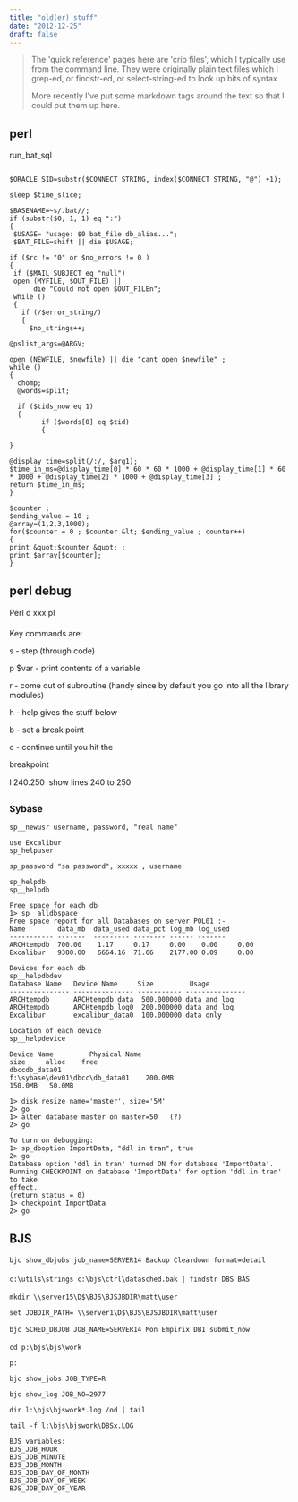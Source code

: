 ```yaml
---
title: "old(er) stuff"
date: "2012-12-25"
draft: false
---
```

> The 'quick reference' pages here are 'crib files', which I typically use from the command line. They were originally plain text files which I grep-ed, or findstr-ed, or select-string-ed to look up bits of syntax
>
> More recently I've put some markdown tags around the text so that I could put them up here.


## perl
run_bat_sql
````

$ORACLE_SID=substr($CONNECT_STRING, index($CONNECT_STRING, "@") +1);

sleep $time_slice;

$BASENAME=~s/.bat//;
if (substr($0, 1, 1) eq ":")
{
 $USAGE= "usage: $0 bat_file db_alias...";
 $BAT_FILE=shift || die $USAGE;

if ($rc != "0" or $no_errors != 0 )
{
 if ($MAIL_SUBJECT eq "null")
 open (MYFILE, $OUT_FILE) ||
      die "Could not open $OUT_FILEn";
 while ()
 {
   if (/$error_string/)
   {
     $no_strings++;

@pslist_args=@ARGV;

open (NEWFILE, $newfile) || die "cant open $newfile" ;
while ()
{
  chomp;
  @words=split;

  if ($tids_now eq 1)
  {
        if ($words[0] eq $tid)
        {

}

@display_time=split(/:/, $arg1);
$time_in_ms=@display_time[0] * 60 * 60 * 1000 + @display_time[1] * 60 * 1000 + @display_time[2] * 1000 + @display_time[3] ;
return $time_in_ms;
}

$counter ;
$ending_value = 10 ;
@array=(1,2,3,1000);
for($counter = 0 ; $counter &lt; $ending_value ; counter++)
{
print &quot;$counter &quot; ;
print $array[$counter];
}
````
## perl debug
Perl d xxx.pl

Key commands are:

s - step (through code)

p $var - print contents of a variable

r - come out of subroutine (handy
since by default you go into all the library modules)

h - help gives the stuff below

b - set a break point

c - continue until you hit the

breakpoint

l 240.250  show lines 240 to 250

### Sybase
````
sp__newusr username, password, "real name"

use Excalibur
sp_helpuser

sp_password "sa password", xxxxx , username

sp_helpdb
sp__helpdb

Free space for each db
1> sp__alldbspace
Free space report for all Databases on server POL01 :-
Name        data_mb  data_used data_pct log_mb log_used
----------- -------  --------- -------- ------ -------
ARCHtempdb  700.00    1.17     0.17     0.00    0.00     0.00
Excalibur   9300.00   6664.16  71.66    2177.00 0.09     0.00

Devices for each db
sp__helpdbdev
Database Name   Device Name     Size         Usage
--------------- --------------- ----------- ---------------
ARCHtempdb      ARCHtempdb_data  500.000000 data and log
ARCHtempdb      ARCHtempdb_log0  200.000000 data and log
Excalibur       excalibur_data0  100.000000 data only

Location of each device
sp__helpdevice

Device Name         Physical Name
size     alloc    free
dbccdb_data01
f:\sybase\dev01\dbcc\db_data01    200.0MB
150.0MB   50.0MB

1> disk resize name='master', size='5M'
2> go
1> alter database master on master=50   (?)
2> go

To turn on debugging:
1> sp_dboption ImportData, "ddl in tran", true
2> go
Database option 'ddl in tran' turned ON for database 'ImportData'.
Running CHECKPOINT on database 'ImportData' for option 'ddl in tran' to take
effect.
(return status = 0)
1> checkpoint ImportData
2> go
````
## BJS
````
bjc show_dbjobs job_name=SERVER14 Backup Cleardown format=detail

c:\utils\strings c:\bjs\ctrl\datasched.bak | findstr DBS BAS

mkdir \\server15\D$\BJS\BJSJBDIR\matt\user

set JOBDIR_PATH= \\server1\D$\BJS\BJSJBDIR\matt\user

bjc SCHED_DBJOB JOB_NAME=SERVER14 Mon Empirix DB1 submit_now

cd p:\bjs\bjs\work

p:

bjc show_jobs JOB_TYPE=R

bjc show_log JOB_NO=2977

dir l:\bjs\bjswork*.log /od | tail

tail -f l:\bjs\bjswork\DBSx.LOG

BJS variables:
BJS_JOB_HOUR
BJS_JOB_MINUTE
BJS_JOB_MONTH
BJS_JOB_DAY_OF_MONTH
BJS_JOB_DAY_OF_WEEK
BJS_JOB_DAY_OF_YEAR
````
